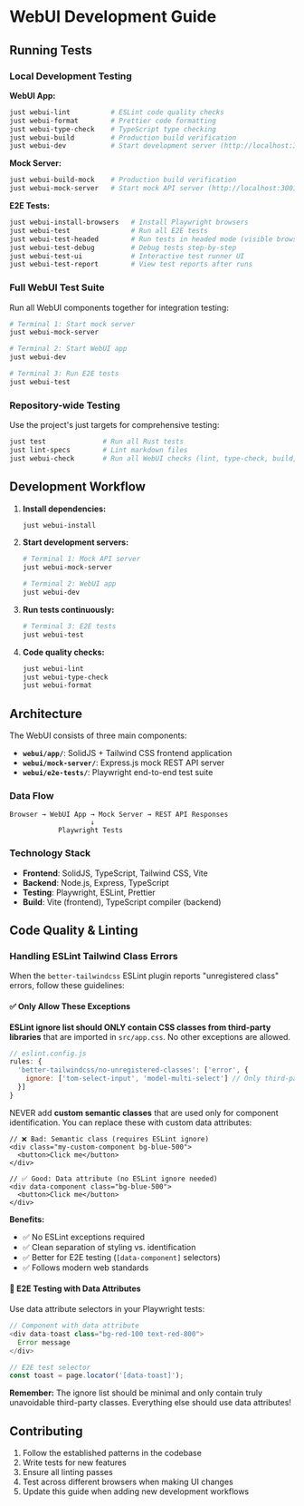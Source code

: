 # WebUI Development Guide

## Running Tests

### Local Development Testing

**WebUI App:**

```bash
just webui-lint          # ESLint code quality checks
just webui-format        # Prettier code formatting
just webui-type-check    # TypeScript type checking
just webui-build         # Production build verification
just webui-dev           # Start development server (http://localhost:3000)
```

**Mock Server:**

```bash
just webui-build-mock    # Production build verification
just webui-mock-server   # Start mock API server (http://localhost:3001)
```

**E2E Tests:**

```bash
just webui-install-browsers   # Install Playwright browsers
just webui-test               # Run all E2E tests
just webui-test-headed        # Run tests in headed mode (visible browser)
just webui-test-debug         # Debug tests step-by-step
just webui-test-ui            # Interactive test runner UI
just webui-test-report        # View test reports after runs
```

### Full WebUI Test Suite

Run all WebUI components together for integration testing:

```bash
# Terminal 1: Start mock server
just webui-mock-server

# Terminal 2: Start WebUI app
just webui-dev

# Terminal 3: Run E2E tests
just webui-test
```

### Repository-wide Testing

Use the project's just targets for comprehensive testing:

```bash
just test              # Run all Rust tests
just lint-specs        # Lint markdown files
just webui-check       # Run all WebUI checks (lint, type-check, build, test)
```

## Development Workflow

1. **Install dependencies:**

   ```bash
   just webui-install
   ```

2. **Start development servers:**

   ```bash
   # Terminal 1: Mock API server
   just webui-mock-server

   # Terminal 2: WebUI app
   just webui-dev
   ```

3. **Run tests continuously:**

   ```bash
   # Terminal 3: E2E tests
   just webui-test
   ```

4. **Code quality checks:**
   ```bash
   just webui-lint
   just webui-type-check
   just webui-format
   ```

## Architecture

The WebUI consists of three main components:

- **`webui/app/`**: SolidJS + Tailwind CSS frontend application
- **`webui/mock-server/`**: Express.js mock REST API server
- **`webui/e2e-tests/`**: Playwright end-to-end test suite

### Data Flow

```
Browser → WebUI App → Mock Server → REST API Responses
                    ↓
            Playwright Tests
```

### Technology Stack

- **Frontend**: SolidJS, TypeScript, Tailwind CSS, Vite
- **Backend**: Node.js, Express, TypeScript
- **Testing**: Playwright, ESLint, Prettier
- **Build**: Vite (frontend), TypeScript compiler (backend)

## Code Quality & Linting

### Handling ESLint Tailwind Class Errors

When the `better-tailwindcss` ESLint plugin reports "unregistered class" errors, follow these guidelines:

#### ✅ **Only Allow These Exceptions**

**ESLint ignore list should ONLY contain CSS classes from third-party libraries** that are imported in `src/app.css`. No other exceptions are allowed.

```javascript
// eslint.config.js
rules: {
  'better-tailwindcss/no-unregistered-classes': ['error', {
    ignore: ['tom-select-input', 'model-multi-select'] // Only third-party classes
  }]
}
```

NEVER add **custom semantic classes** that are used only for component identification. You can replace these with custom data attributes:

```tsx
// ❌ Bad: Semantic class (requires ESLint ignore)
<div class="my-custom-component bg-blue-500">
  <button>Click me</button>
</div>

// ✅ Good: Data attribute (no ESLint ignore needed)
<div data-component class="bg-blue-500">
  <button>Click me</button>
</div>
```

**Benefits:**
- ✅ No ESLint exceptions required
- ✅ Clean separation of styling vs. identification
- ✅ Better for E2E testing (`[data-component]` selectors)
- ✅ Follows modern web standards

#### 🧪 **E2E Testing with Data Attributes**

Use data attribute selectors in your Playwright tests:

```typescript
// Component with data attribute
<div data-toast class="bg-red-100 text-red-800">
  Error message
</div>

// E2E test selector
const toast = page.locator('[data-toast]');
```
**Remember:** The ignore list should be minimal and only contain truly unavoidable third-party classes. Everything else should use data attributes!

## Contributing

1. Follow the established patterns in the codebase
2. Write tests for new features
3. Ensure all linting passes
4. Test across different browsers when making UI changes
5. Update this guide when adding new development workflows

